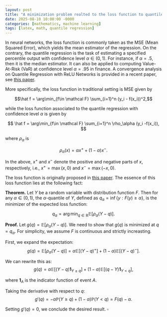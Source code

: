 ```yaml
---
layout: post
title: "A minimization problem realted to the loss function to quantile regression"
date: 2025-08-10 10:00:00 -0000
categories: [mathematics, machine learning]
tags: [latex, math, quantile regression]
---
```



In neural networks, the loss function is commonly taken as the MSE (Mean Squared Error), which yields the mean estimator of the regression. 
On the contrary, the quantile regression is the task of estimating a specified percentile output with confidence level $\alpha \in (0,1)$.
For instance, if $\alpha = .5$, then it is the median estimator. It can also be applied to computing Value-At-Risk (VaR) at confidence level $\alpha = .95$ in finance. 
A convergence analysis on Quantile Regression with ReLU Networks is provided in a recent paper, see [this paper]({{site.baseurl}}/assets/pdfs/PTC22_percentile.pdf).

More specifically, the loss function in traditional setting is MSE given by

$$\hat f = \arg\min_{f\in \mathcal F}  \sum_{i=1}^n (y_i - f(x_i))^2,$$

while the loss function associated to the quantile regression with confidence level $\alpha$ is given by

$$
\hat f = \arg\min_{f\in \mathcal F}  \sum_{i=1}^n \rho_\alpha (y_i -f(x_i)),
$$

where $\rho_\alpha$ is

$$\rho_\alpha(x) = \alpha x^+ + (1-\alpha) x^-.$$

In the above, $x^+$ and $x^-$ denote the positive and negative parts of $x$, respectively, i.e., $x^+ = \max(x, 0)$ and $x^- = \max(-x, 0)$.

The loss function is originally proposed in [this paper]({{site.baseurl}}/assets/pdfs/KB78.pdf). The essence of this loss function lies at the following fact:


**Theorem.** Let $Y$ be a random variable with distribution function $F$. Then for any $\alpha \in (0,1)$, the $\alpha$-quantile of $Y$, defined as $q_\alpha = \inf\{y : F(y) \geq \alpha\}$, is the minimizer of the expected loss function:

$$q_\alpha = \arg\min_{q \in \mathbb{R}} \mathbb{E}[\rho_\alpha(Y - q)].$$

**Proof.** Let $g(q) = \mathbb{E}[\rho_\alpha(Y - q)]$. We need to show that $g(q)$ is minimized at $q = q_\alpha$. For simplicity, we assume $F$ is continuous and strictly increasting.

First, we expand the expectation:
$$g(q) = \mathbb{E}[\rho_\alpha(Y - q)] = \alpha \mathbb{E}[(Y - q)^+] + (1-\alpha) \mathbb{E}[(Y - q)^-].$$

We can rewrite this as:
$$g(q) = \alpha \mathbb{E}[(Y - q) \mathbf{1}_{Y \geq q}] + (1-\alpha) \mathbb{E}[(q - Y) \mathbf{1}_{Y < q}],$$

where $\mathbf{1}_{A}$ is the indicator function of event $A$.

Taking the derivative with respect to $q$:
$$g'(q) = -\alpha \mathbb{P}(Y \geq q) + (1-\alpha) \mathbb{P}(Y < q)
=  F(q) - \alpha
.$$

Setting $g'(q) = 0$, we conclude the desired result. $\square$